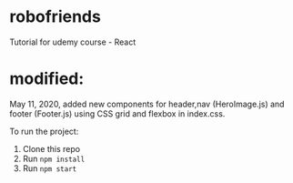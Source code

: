 # robofriends
Tutorial for udemy course - React

# modified:
May 11, 2020, added new components for header,nav (HeroImage.js) and footer (Footer.js) using CSS grid and flexbox in index.css.

To run the project:

1. Clone this repo
2. Run `npm install`
3. Run `npm start`